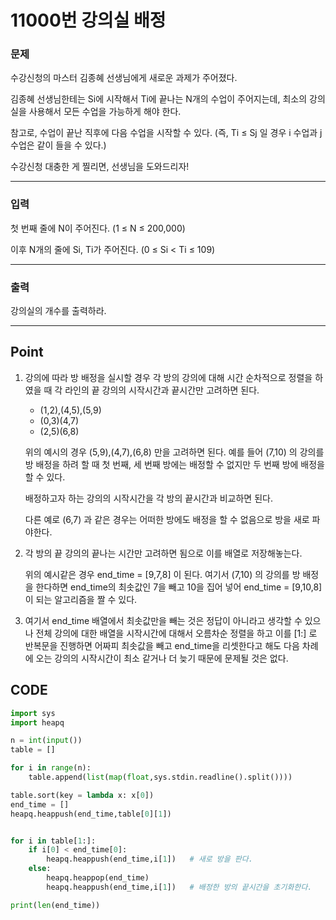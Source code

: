 # 11000번 강의실 배정



### 문제



수강신청의 마스터 김종혜 선생님에게 새로운 과제가 주어졌다. 

김종혜 선생님한테는 Si에 시작해서 Ti에 끝나는 N개의 수업이 주어지는데, 최소의 강의실을 사용해서 모든 수업을 가능하게 해야 한다. 

참고로, 수업이 끝난 직후에 다음 수업을 시작할 수 있다. (즉, Ti ≤ Sj 일 경우 i 수업과 j 수업은 같이 들을 수 있다.)

수강신청 대충한 게 찔리면, 선생님을 도와드리자!

---

### 입력



첫 번째 줄에 N이 주어진다. (1 ≤ N ≤ 200,000)

이후 N개의 줄에 Si, Ti가 주어진다. (0 ≤ Si < Ti ≤ 109)

---

### 출력



강의실의 개수를 출력하라.

---

## Point



1. 강의에 따라 방 배정을 실시할 경우 각 방의 강의에 대해 시간 순차적으로 정렬을 하였을 때 각 라인의 끝 강의의 시작시간과 끝시간만 고려하면 된다.

   - (1,2),(4,5),(5,9)
   - (0,3)(4,7)
   - (2,5)(6,8)

   위의 예시의 경우 (5,9),(4,7),(6,8) 만을 고려하면 된다. 예를 들어 (7,10) 의 강의를 방 배정을 하려 할 때 첫 번째, 세 번째 방에는 배정할 수 없지만 두 번째 방에 배정을 할 수 있다. 

   배정하고자 하는 강의의 시작시간을 각 방의 끝시간과 비교하면 된다.

   다른 예로 (6,7) 과 같은 경우는 어떠한 방에도 배정을 할 수 없음으로 방을 새로 파야한다.

2. 각 방의 끝 강의의 끝나는 시간만 고려하면 됨으로 이를 배열로 저장해놓는다.

   위의 예시같은 경우 end_time = [9,7,8] 이 된다. 여기서 (7,10) 의 강의를 방 배정을 한다하면 end_time의 최솟값인 7을 빼고 10을 집어 넣어 end_time = [9,10,8] 이 되는 알고리즘을 짤 수 있다.

3. 여기서 end_time 배열에서 최솟값만을 빼는 것은 정답이 아니라고 생각할 수 있으나 전체 강의에 대한 배열을 시작시간에 대해서 오름차순 정렬을 하고 이를 [1:] 로 반복문을 진행하면 어짜피 최솟값을 빼고 end_time을 리셋한다고 해도 다음 차례에 오는 강의의 시작시간이 최소 같거나 더 늦기 때문에 문제될 것은 없다.



## CODE

```python
import sys
import heapq

n = int(input())
table = []

for i in range(n):
    table.append(list(map(float,sys.stdin.readline().split())))

table.sort(key = lambda x: x[0])
end_time = []
heapq.heappush(end_time,table[0][1])


for i in table[1:]:
    if i[0] < end_time[0]:
        heapq.heappush(end_time,i[1])	# 새로 방을 판다.
    else:
        heapq.heappop(end_time)
        heapq.heappush(end_time,i[1])	# 배정한 방의 끝시간을 초기화한다.

print(len(end_time))
```

